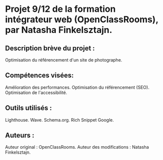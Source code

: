# Projet 9/12 de la formation intégrateur web (OpenClassRooms), par Natasha Finkelsztajn.

## Description brève du projet : 
Optimisation du référencement d'un site de photographe.

## Compétences visées:
Amélioration des performances.
Optimisation du référencement (SEO).
Optimisation de l'accessibilité.

## Outils utilisés : 
Lighthouse.
Wave.
Schema.org.
Rich Snippet Google.

## Auteurs : 
Auteur original : OpenClassRooms.
Auteur des modifications : Natasha Finkelsztajn.